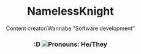 <h1 align="center">
NamelessKnight
</h1>
<p align="center">Content creator/Wannabe "Software development" </p>
<h3 align="center">:D <img src="https://img.shields.io/endpoint?color=180421&style=flat-square&url=https%3A%2F%2Fpronoundb.org%2Fshields%2F6387cdf695ed6674fbc90e7a" alt="Pronouns: He/They"></h3>


